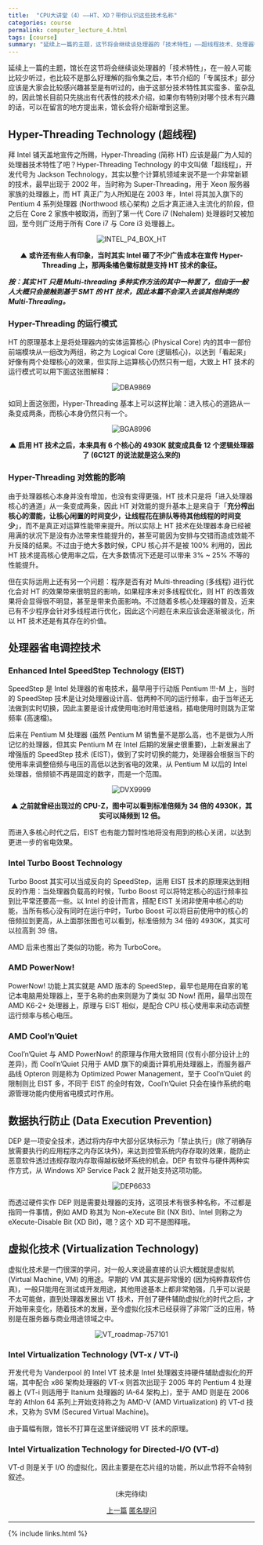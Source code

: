 ```yaml
---
title:  "CPU大讲堂（4）——HT、XD？带你认识这些技术名称"
categories: course
permalink: computer_lecture_4.html
tags: [course]
summary: "延续上一篇的主题，这节将会继续谈处理器的「技术特性」——超线程技术、处理器省电调控技术、数据执行防止技术和虚拟化技术。"
---
```


延续上一篇的主题，馆长在这节将会继续谈处理器的「技术特性」，在一般人可能比较少听过，也比较不是那么好理解的指令集之后，本节介绍的「专属技术」部分应该是大家会比较感兴趣甚至是有听过的，由于这部分技术特性其实蛮多、蛮杂乱的，因此馆长目前只先挑出有代表性的技术介绍，如果你有特别对哪个技术有兴趣的话，可以在留言的地方提出来，馆长会将介绍新增到这里。

## Hyper-Threading Technology (超线程)

拜 Intel 铺天盖地宣传之所赐，Hyper-Threading (简称 HT) 应该是最广为人知的处理器技术特性了吧？Hyper-Threading Technology 的中文叫做「超线程」，开发代号为 Jackson Technology，其实以整个计算机领域来说不是一个非常新颖的技术，最早出现于 2002 年，当时称为 Super-Threading，用于 Xeon 服务器家族的处理器上，而 HT 真正广为人所知是在 2003 年，Intel 将其加入旗下的 Pentium 4 系列处理器 (Northwood 核心架构) 之后才真正进入主流化的阶段，但之后在 Core 2 家族中被取消，而到了第一代 Core i7 (Nehalem) 处理器时又被加回，至今则广泛用于所有 Core i7 与 Core i3 处理器上。

<div align="center">
    <img src="../images/blogs/computer_lecture_fig27.jpg" alt="INTEL_P4_BOX_HT"/>
    <p><b>▲ 或许还有些人有印象，当时其实 Intel 砸了不少广告成本在宣传 Hyper-Threading 上，那两条橘色徽标就是支持 HT 技术的象征。</b></p>
</div>

***按：其实 HT 只是 Multi-threading 多种实作方法的其中一种罢了，但由于一般人大概只会接触到基于 SMT 的 HT 技术，因此本篇不会深入去谈其他种类的 Multi-Threading。***

### Hyper-Threading 的运行模式

HT 的原理基本上是将处理器内的实体运算核心 (Physical Core) 内的其中一部份前端模块从一组改为两组，称之为 Logical Core (逻辑核心)，以达到「看起来」好像有两个处理核心的效果，但实际上运算核心仍然只有一组，大致上 HT 技术的运行模式可以用下面这张图解释：

<div align="center">
    <img src="../images/blogs/computer_lecture_fig28.png" alt="DBA9869"/>
    <p><b></b></p>
</div>

如同上面这张图，Hyper-Threading 基本上可以这样比喻：进入核心的道路从一条变成两条，而核心本身仍然只有一个。

<div align="center">
    <img src="../images/blogs/computer_lecture_fig29.png" alt="BGA8996"/>
    <p><b>▲ 启用 HT 技术之后，本来具有 6 个核心的 4930K 就变成具备 12 个逻辑处理器了 (6C12T 的说法就是这么来的)</b></p>
</div>

### Hyper-Threading 对效能的影响

由于处理器核心本身并没有增加，也没有变得更强，HT 技术只是将「进入处理器核心的通道」从一条变成两条，因此 HT 对效能的提升基本上是来自于「**充分榨出核心的潜能，让核心闲置的时间变少，让线程花在排队等待其他线程的时间变少**」，而不是真正对运算性能带来提升。所以实际上 HT 技术在处理器本身已经被用满的状况下是没有办法带来性能提升的，甚至可能因为安排与交错而造成效能不升反降的结果。不过由于绝大多数时候，CPU 核心并不是被 100% 利用的，因此 HT 技术提高核心使用率之后，在大多数情况下还是可以带来 3% ~ 25% 不等的性能提升。

但在实际运用上还有另一个问题：程序是否有对 Multi-threading (多线程) 进行优化会对 HT 的效果带来很明显的影响，如果程序未对多线程优化，则 HT 的改善效果将会显得很不明显，甚至是带来负面影响。不过随着多核心处理器的普及，近来已有不少程序会针对多线程进行优化，因此这个问题在未来应该会逐渐被淡化，所以 HT 技术还是有其存在的价值。

## 处理器省电调控技术

### Enhanced Intel SpeedStep Technology (EIST)
SpeedStep 是 Intel 处理器的省电技术，最早用于行动版 Pentium !!!-M 上，当时的 SpeedStep 技术是让对处理器设计高、低两种不同的运行频率，由于当年还无法做到实时切换，因此主要是设计成使用电池时用低速档，插电使用时则跳为正常频率 (高速檔)。

后来在 Pentium M 处理器 (虽然 Pentium M 销售量不是那么高，也不是很为人所记忆的处理器，但其实 Pentium M 在 Intel 后期的发展史很重要)，上新发展出了增强版的 SpeedStep 技术 (EIST)，做到了实时切换的能力，处理器会根据当下的使用率来调整倍频与电压的高低以达到省电的效果，从 Pentium M 以后的 Intel 处理器，倍频锁不再是固定的数字，而是一个范围。

<div align="center">
    <img src="../images/blogs/computer_lecture_fig10.png" alt="DVX9999"/>
    <p><b>▲ 之前就曾经出现过的 CPU-Z，图中可以看到标准倍频为 34 倍的 4930K，其实可以降频到 12 倍。</b></p>
</div>

而进入多核心时代之后，EIST 也有能力暂时性地将没有用到的核心关闭，以达到更进一步的省电效果。

### Intel Turbo Boost Technology

Turbo Boost 其实可以当成反向的 SpeedStep，运用 EIST 技术的原理来达到相反的作用：当处理器负载高的时候，Turbo Boost 可以将特定核心的运行频率拉到比平常还要高一些。以 Intel 的设计而言，搭配 EIST 关闭非使用中核心的功能，当所有核心没有同时在运行中时，Turbo Boost 可以将目前使用中的核心的倍频拉到更高，从上面那张图也可以看到，标准倍频为 34 倍的 4930K，其实可以拉高到 39 倍。

AMD 后来也推出了类似的功能，称为 TurboCore。

### AMD PowerNow!

PowerNow! 功能上其实就是 AMD 版本的 SpeedStep，最早也是用在自家的笔记本电脑用处理器上，至于名称的由来则是为了类似 3D Now! 而用，最早出现在 AMD K6-2+ 处理器上，原理与 EIST 相似，是配合 CPU 核心使用率来动态调整运行频率与核心电压。

### AMD Cool’n’Quiet

Cool’n’Quiet 与 AMD PowerNow! 的原理与作用大致相同 (仅有小部分设计上的差异)，而 Cool’n’Quiet 只用于 AMD 旗下的桌面计算机用处理器上，而服务器产品线 Opteron 则是称为 Optimized Power Management，至于 Cool’n’Quiet 的限制则比 EIST 多，不同于 EIST 的全时有效，Cool’n’Quiet 只会在操作系统的电源管理功能内使用省电模式时作用。

## 数据执行防止 (Data Execution Prevention)

DEP 是一项安全技术，透过将内存中大部分区块标示为「禁止执行」(除了明确存放需要执行的应用程序之内存区块外)，来达到控管系统内存存取的效果，能防止恶意软件透过违规存取内存取得越权破坏系统的机会。DEP 有软件与硬件两种实作方式，从 Windows XP Service Pack 2 就开始支持这项功能。

<div align="center">
    <img src="../images/blogs/computer_lecture_fig30.png" alt="DEP6633"/>
    <p><b></b></p>
</div>

而透过硬件实作 DEP 则是需要处理器的支持，这项技术有很多种名称，不过都是指同一件事情，例如 AMD 称其为 Non-eXecute Bit  (NX Bit)、Intel 则称之为 eXecute-Disable Bit (XD Bit)，嗯？这个 XD 可不是图释哦。

## 虚拟化技术 (Virtualization Technology)

虚拟化技术是一门很深的学问，对一般人来说最直接的认识大概就是虚拟机 (Virtual Machine, VM) 的用途。早期的 VM 其实是非常慢的 (因为纯粹靠软件仿真)，一般只能用在测试或开发用途，其他用途基本上都非常勉强，几乎可以说是不太可能做，直到处理器发展出 VT 技术，开创了硬件辅助虚拟化的时代之后，才开始带来变化，随着技术的发展，至今虚拟化技术已经获得了非常广泛的应用，特别是在服务器与商业用途领域之中。

<div align="center">
    <img src="../images/blogs/computer_lecture_fig31.png" alt="VT_roadmap-757101"/>
    <p><b></b></p>
</div>

### Intel Virtualization Technology (VT-x / VT-i)

开发代号为 Vanderpool 的 Intel VT 技术是 Intel 处理器支持硬件辅助虚拟化的开端，其中配合 x86 架构处理器的 VT-x 则首次出现于 2005 年的 Pentium 4 处理器上 (VT-i 则适用于 Itanium 处理器的 IA-64 架构上)，至于 AMD 则是在 2006 年的 Athlon 64 系列上开始支持称之为 AMD-V (AMD Virtualization) 的 VT-d 技术，又称为 SVM (Secured Virtual Machine)。

由于篇幅有限，馆长不打算在这里详细说明 VT 技术的原理。

### Intel Virtualization Technology for Directed-I/O (VT-d)

VT-d 则是关于 I/O 的虚拟化，因此主要是在芯片组的功能，所以此节将不会特别叙述。


<div align="center">
<p>(未完待续)</p>
<a href="computer_lecture_3.html" class="btn btn-primary">上一篇</a> 
<a href="{{site.feedback_link}}" class="btn btn-primary"><i class="fa fa-comment-o"></i> 匿名提问</a>
</div>

---------

{% include links.html %}
